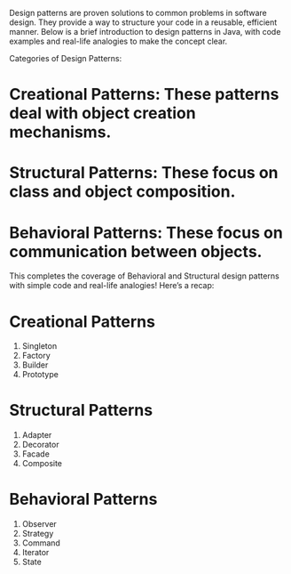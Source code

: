 Design patterns are proven solutions to common problems in software design. They provide a way to structure your code in a reusable, efficient manner. Below is a brief introduction to design patterns in Java, with code examples and real-life analogies to make the concept clear.

Categories of Design Patterns:
# Creational Patterns: These patterns deal with object creation mechanisms.
# Structural Patterns: These focus on class and object composition.
# Behavioral Patterns: These focus on communication between objects.

This completes the coverage of Behavioral and Structural design patterns with simple code and real-life analogies! Here’s a recap:

# Creational Patterns
1. Singleton
2. Factory
3. Builder
4. Prototype

# Structural Patterns
1. Adapter
2. Decorator
3. Facade
4. Composite


# Behavioral Patterns
1. Observer
2. Strategy
3. Command
4. Iterator
5. State